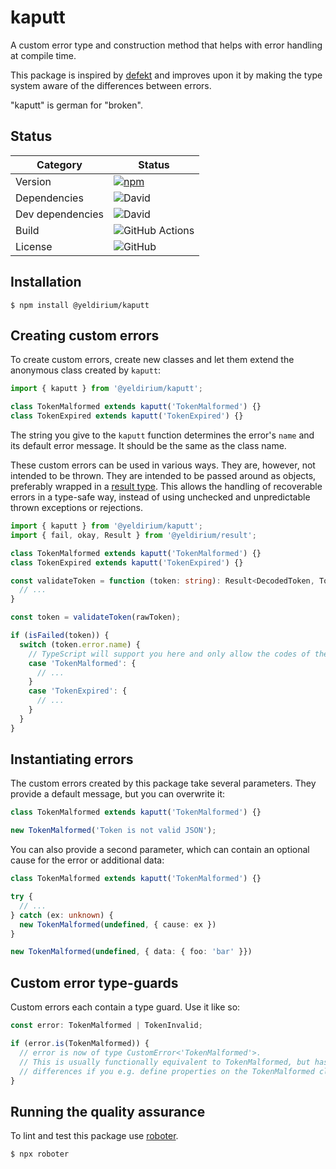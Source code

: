 # kaputt

A custom error type and construction method that helps with error handling at compile time.

This package is inspired by [defekt](https://github.com/thenativeweb/defekt) and improves upon it by making the type system aware of the differences between errors.

"kaputt" is german for "broken".

## Status

| Category         | Status                                                                                                  |
| ---------------- | ------------------------------------------------------------------------------------------------------- |
| Version          | [![npm](https://img.shields.io/npm/v/@yeldirium/kaputt)](https://www.npmjs.com/package/@yeldirium/kaputt) |
| Dependencies     | ![David](https://img.shields.io/david/yeldirium/kaputt)                                                  |
| Dev dependencies | ![David](https://img.shields.io/david/dev/yeldirium/kaputt)                                              |
| Build            | ![GitHub Actions](https://github.com/yeldirium/kaputt/workflows/Release/badge.svg?branch=main)           |
| License          | ![GitHub](https://img.shields.io/github/license/yeldirium/kaputt)                                        |

## Installation

```shell
$ npm install @yeldirium/kaputt
```

## Creating custom errors

To create custom errors, create new classes and let them extend the anonymous class created by `kaputt`:

```typescript
import { kaputt } from '@yeldirium/kaputt';

class TokenMalformed extends kaputt('TokenMalformed') {}
class TokenExpired extends kaputt('TokenExpired') {}
```

The string you give to the `kaputt` function determines the error's `name` and its default error message. It should be the same as the class name.

These custom errors can be used in various ways. They are, however, not intended to be thrown. They are intended to be passed around as objects, preferably wrapped in a [result type](https://github.com/yeldiRium/result). This allows the handling of recoverable errors in a type-safe way, instead of using unchecked and unpredictable thrown exceptions or rejections.

```typescript
import { kaputt } from '@yeldirium/kaputt';
import { fail, okay, Result } from '@yeldirium/result';

class TokenMalformed extends kaputt('TokenMalformed') {}
class TokenExpired extends kaputt('TokenExpired') {}

const validateToken = function (token: string): Result<DecodedToken, TokenMalformed | TokenExpired> {
  // ...
}

const token = validateToken(rawToken);

if (isFailed(token)) {
  switch (token.error.name) {
    // TypeScript will support you here and only allow the codes of the two possible kaputts.
    case 'TokenMalformed': {
      // ...
    }
    case 'TokenExpired': {
      // ...
    }
  }
}
```

## Instantiating errors

The custom errors created by this package take several parameters. They provide a default message, but you can overwrite it:

```typescript
class TokenMalformed extends kaputt('TokenMalformed') {}

new TokenMalformed('Token is not valid JSON');
```

You can also provide a second parameter, which can contain an optional cause for the error or additional data:

```typescript
class TokenMalformed extends kaputt('TokenMalformed') {}

try {
  // ...
} catch (ex: unknown) {
  new TokenMalformed(undefined, { cause: ex })
}

new TokenMalformed(undefined, { data: { foo: 'bar' }})
```

## Custom error type-guards

Custom errors each contain a type guard. Use it like so:

```typescript
const error: TokenMalformed | TokenInvalid;

if (error.is(TokenMalformed)) {
  // error is now of type CustomError<'TokenMalformed'>.
  // This is usually functionally equivalent to TokenMalformed, but has slight
  // differences if you e.g. define properties on the TokenMalformed class.
}
```

## Running the quality assurance

To lint and test this package use [roboter](https://www.npmjs.com/package/roboter).

```shell
$ npx roboter
```

